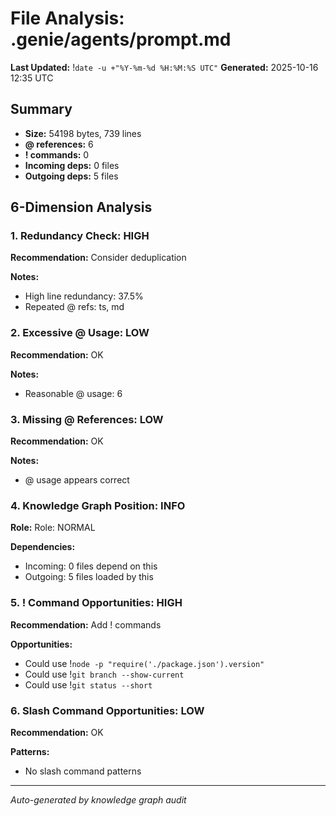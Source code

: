 # File Analysis: .genie/agents/prompt.md
**Last Updated:** !`date -u +"%Y-%m-%d %H:%M:%S UTC"`
**Generated:** 2025-10-16 12:35 UTC

## Summary

- **Size:** 54198 bytes, 739 lines
- **@ references:** 6
- **! commands:** 0
- **Incoming deps:** 0 files
- **Outgoing deps:** 5 files

## 6-Dimension Analysis

### 1. Redundancy Check: HIGH

**Recommendation:** Consider deduplication

**Notes:**
- High line redundancy: 37.5%
- Repeated @ refs: ts, md

### 2. Excessive @ Usage: LOW

**Recommendation:** OK

**Notes:**
- Reasonable @ usage: 6

### 3. Missing @ References: LOW

**Recommendation:** OK

**Notes:**
- @ usage appears correct

### 4. Knowledge Graph Position: INFO

**Role:** Role: NORMAL

**Dependencies:**
- Incoming: 0 files depend on this
- Outgoing: 5 files loaded by this

### 5. ! Command Opportunities: HIGH

**Recommendation:** Add ! commands

**Opportunities:**
- Could use !`node -p "require('./package.json').version"`
- Could use !`git branch --show-current`
- Could use !`git status --short`

### 6. Slash Command Opportunities: LOW

**Recommendation:** OK

**Patterns:**
- No slash command patterns

---

*Auto-generated by knowledge graph audit*
